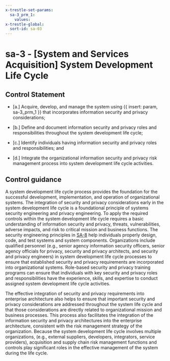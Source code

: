 ```yaml
---
x-trestle-set-params:
  sa-3_prm_1:
    values:
x-trestle-global:
  sort-id: sa-03
---
```


# sa-3 - \[System and Services Acquisition\] System Development Life Cycle

## Control Statement

- \[a.\] Acquire, develop, and manage the system using {{ insert: param, sa-3_prm_1 }} that incorporates information security and privacy considerations;

- \[b.\] Define and document information security and privacy roles and responsibilities throughout the system development life cycle;

- \[c.\] Identify individuals having information security and privacy roles and responsibilities; and

- \[d.\] Integrate the organizational information security and privacy risk management process into system development life cycle activities.

## Control guidance

A system development life cycle process provides the foundation for the successful development, implementation, and operation of organizational systems. The integration of security and privacy considerations early in the system development life cycle is a foundational principle of systems security engineering and privacy engineering. To apply the required controls within the system development life cycle requires a basic understanding of information security and privacy, threats, vulnerabilities, adverse impacts, and risk to critical mission and business functions. The security engineering principles in [SA-8](#sa-8) help individuals properly design, code, and test systems and system components. Organizations include qualified personnel (e.g., senior agency information security officers, senior agency officials for privacy, security and privacy architects, and security and privacy engineers) in system development life cycle processes to ensure that established security and privacy requirements are incorporated into organizational systems. Role-based security and privacy training programs can ensure that individuals with key security and privacy roles and responsibilities have the experience, skills, and expertise to conduct assigned system development life cycle activities.

The effective integration of security and privacy requirements into enterprise architecture also helps to ensure that important security and privacy considerations are addressed throughout the system life cycle and that those considerations are directly related to organizational mission and business processes. This process also facilitates the integration of the information security and privacy architectures into the enterprise architecture, consistent with the risk management strategy of the organization. Because the system development life cycle involves multiple organizations, (e.g., external suppliers, developers, integrators, service providers), acquisition and supply chain risk management functions and controls play significant roles in the effective management of the system during the life cycle.
